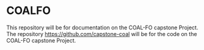 # COALFO
This repository will be for documentation on the COAL-FO capstone Project.
The repository https://github.com/capstone-coal will be for the code on the COAL-FO capstone Project.
